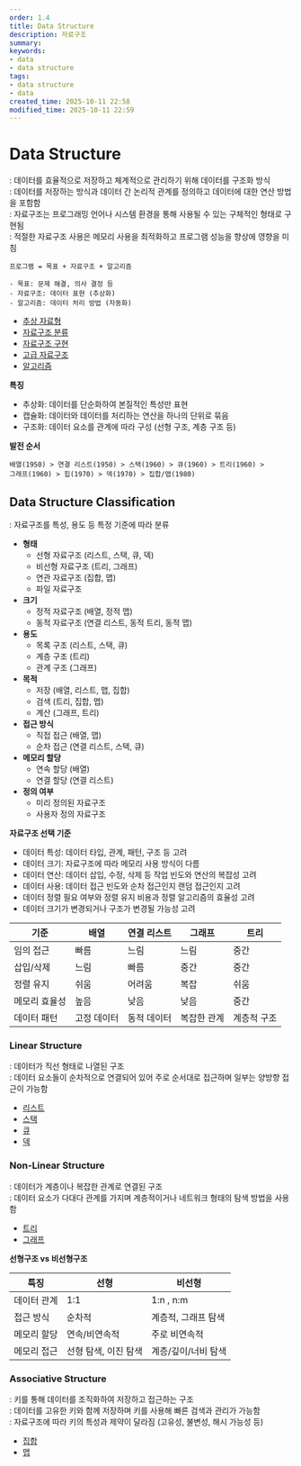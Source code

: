 ```yaml
---
order: 1.4
title: Data Structure
description: 자료구조
summary:
keywords:
- data
- data structure
tags:
- data structure
- data
created_time: 2025-10-11 22:58
modified_time: 2025-10-11 22:59
---
```


# Data Structure
: 데이터를 효율적으로 저장하고 체계적으로 관리하기 위해 데이터를 구조화 방식  
: 데이터를 저장하는 방식과 데이터 간 논리적 관계를 정의하고 데이터에 대한 연산 방법을 포함함  
: 자료구조는 프로그래밍 언어나 시스템 환경을 통해 사용될 수 있는 구체적인 형태로 구현됨  
: 적절한 자료구조 사용은 메모리 사용을 최적화하고 프로그램 성능을 향상에 영향을 미침  

```
프로그램 = 목표 + 자료구조 + 알고리즘

- 목표: 문제 해결, 의사 결정 등
- 자료구조: 데이터 표현 (추상화) 
- 알고리즘: 데이터 처리 방법 (자동화)
```

- [추상 자료형](./abstract-data-type.md)
- [자료구조 분류](#data-structure-classification)
- [자료구조 구현](#data-structure-implementation)
- [고급 자료구조](./ds-advanced.md)
- [알고리즘](../../program/algorithm/index.md)


**특징**
- 추상화: 데이터를 단순화하여 본질적인 특성만 표현
- 캡슐화: 데이터와 데이터를 처리하는 연산을 하나의 단위로 묶음
- 구조화: 데이터 요소를 관계에 따라 구성 (선형 구조, 계층 구조 등)

**발전 순서**
```
배열(1950) > 연결 리스트(1950) > 스택(1960) > 큐(1960) > 트리(1960) > 
그래프(1960) > 힙(1970) > 덱(1970) > 집합/맵(1980)
```



## Data Structure Classification
: 자료구조를 특성, 용도 등 특정 기준에 따라 분류  

- **형태**
  - 선형 자료구조 (리스트, 스택, 큐, 덱)
  - 비선형 자료구조 (트리, 그래프)
  - 연관 자료구조 (집합, 맵)
  - 파일 자료구조
- **크기**
  - 정적 자료구조 (배열, 정적 맵)
  - 동적 자료구조 (연결 리스트, 동적 트리, 동적 맵)
- **용도**
  - 목록 구조 (리스트, 스택, 큐)
  - 계층 구조 (트리)
  - 관계 구조 (그래프)
- **목적**
  - 저장 (배열, 리스트, 맵, 집합)
  - 검색 (트리, 집합, 맵)
  - 계산 (그래프, 트리)
- **접근 방식**
  - 직접 접근 (배열, 맵)
  - 순차 접근 (연결 리스트, 스택, 큐)
- **메모리 할당**
  - 연속 할당 (배열)
  - 연결 할당 (연결 리스트)
- **정의 여부**
  - 미리 정의된 자료구조
  - 사용자 정의 자료구조


**자료구조 선택 기준**
- 데이터 특성: 데이터 타입, 관계, 패턴, 구조 등 고려
- 데이터 크기: 자료구조에 따라 메모리 사용 방식이 다름
- 데이터 연산: 데이터 삽입, 수정, 삭제 등 작업 빈도와 연산의 복잡성 고려
- 데이터 사용: 데이터 접근 빈도와 순차 접근인지 랜덤 접근인지 고려
- 데이터 정렬 필요 여부와 정렬 유지 비용과 정렬 알고리즘의 효율성 고려
- 데이터 크기가 변경되거나 구조가 변경될 가능성 고려

기준 | 배열 | 연결 리스트 | 그래프 | 트리 
---|---|---|---|---
임의 접근 | 빠름 | 느림 | 느림 | 중간
삽입/삭제 | 느림 | 빠름 | 중간 | 중간
정렬 유지 | 쉬움 | 어려움 | 복잡 | 쉬움
메모리 효율성 | 높음 | 낮음 | 낮음 | 중간
데이터 패턴 | 고정 데이터 | 동적 데이터 | 복잡한 관계 | 계층적 구조



### Linear Structure
: 데이터가 직선 형태로 나열된 구조  
: 데이터 요소들이 순차적으로 연결되어 있어 주로 순서대로 접근하며 일부는 양방향 접근이 가능함  

- [리스트](./ds-list.md)
- [스택](./ds-stack.md)
- [큐](./ds-queue.md)
- [덱](./ds-deque.md)



### Non-Linear Structure
: 데이터가 계층이나 복잡한 관계로 연결된 구조  
: 데이터 요소가 다대다 관계를 가지며 계층적이거나 네트워크 형태의 탐색 방법을 사용함  

- [트리](./ds-tree.md)
- [그래프](./ds-graph.md)


**선형구조 vs 비선형구조**

특징 | 선형 | 비선형
---|---|---
데이터 관계 | 1:1 | 1:n , n:m
접근 방식 | 순차적 | 계층적, 그래프 탐색
메모리 할당 | 연속/비연속적 | 주로 비연속적
메모리 접근 | 선형 탐색, 이진 탐색 | 계층/깊이/너비 탐색



### Associative Structure
: 키를 통해 데이터를 조직화하여 저장하고 접근하는 구조  
: 데이터를 고유한 키와 함께 저장하며 키를 사용해 빠른 검색과 관리가 가능함  
: 자료구조에 따라 키의 특성과 제약이 달라짐 (고유성, 불변성, 해시 가능성 등)  

- [집합](./ds-set.md)
- [맵](./ds-map.md)